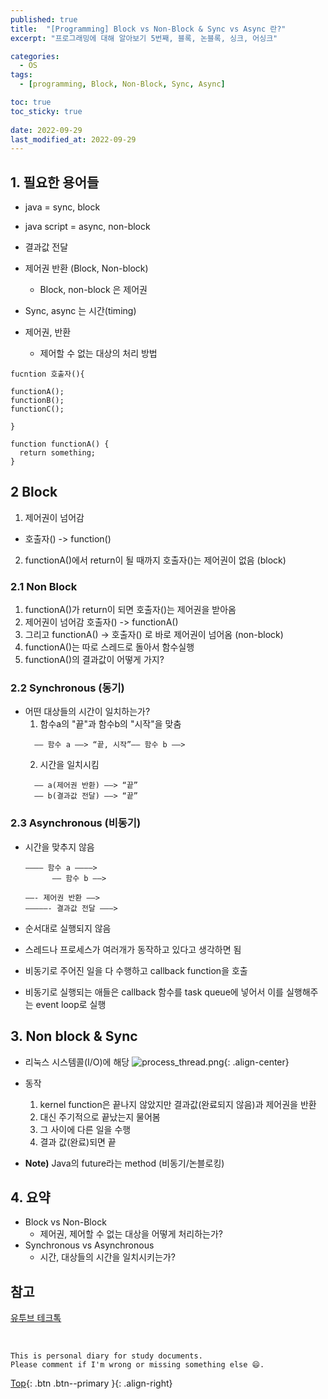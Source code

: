```yaml
---
published: true
title:  "[Programming] Block vs Non-Block & Sync vs Async 란?"
excerpt: "프로그래밍에 대해 알아보기 5번째, 블록, 논블록, 싱크, 어싱크"

categories:
  - OS
tags:
  - [programming, Block, Non-Block, Sync, Async]

toc: true
toc_sticky: true
 
date: 2022-09-29
last_modified_at: 2022-09-29
---
```


## 1. 필요한 용어들
- java = sync, block
- java script = async, non-block
- 결과값 전달
- 제어권 반환 (Block, Non-block)
  - Block, non-block 은 제어권
- Sync, async 는 시간(timing)

- 제어권, 반환
  - 제어할 수 없는 대상의 처리 방법

```
fucntion 호출자(){

functionA();
functionB();
functionC();

}

function functionA() {
  return something;
}
```

## 2 Block
1. 제어권이 넘어감
  - 호출자() -> function()
2. functionA()에서 return이 될 때까지 호출자()는 제어권이 없음 (block)

### 2.1 Non Block
1. functionA()가 return이 되면 호출자()는 제어권을 받아옴
2. 제어권이 넘어감 호출자() -> functionA()
3. 그리고 functionA() -> 호출자() 로 바로 제어권이 넘어옴 (non-block)
4. functionA()는 따로 스레드로 돌아서 함수실행
5. functionA()의 결과값이 어떻게 가지?

### 2.2 Synchronous (동기)
- 어떤 대상들의 시간이 일치하는가?
  1. 함수a의 "끝"과 함수b의 "시작"을 맞춤
  ```
    —— 함수 a ——> “끝, 시작”—— 함수 b ——>
  ```
  2. 시간을 일치시킴
  ```
    —— a(제어권 반환) ——> “끝”
    —— b(결과값 전달) ——> “끝”
  ```

### 2.3 Asynchronous (비동기)
- 시간을 맞추지 않음
  ```
  ———— 함수 a ————>
        —— 함수 b ——>

  ——- 제어권 반환 ——>
  —————- 결과값 전달 ———>
  ```

- 순서대로 실행되지 않음
- 스레드나 프로세스가 여러개가 동작하고 있다고 생각하면 됨
- 비동기로 주어진 일을 다 수행하고 callback function을 호출
- 비동기로 실행되는 애들은 callback 함수를 task queue에 넣어서 이를 실행해주는 event loop로 실행

## 3. Non block & Sync
- 리눅스 시스템콜(I/O)에 해당
![process_thread.png](../../assets/images/linux_system_call.png){: .align-center}

- 동작
  1. kernel function은 끝나지 않았지만 결과값(완료되지 않음)과 제어권을 반환
  2. 대신 주기적으로 끝났는지 물어봄
  3. 그 사이에 다른 일을 수행
  4. 결과 값(완료)되면 끝

- **Note)** Java의 future라는 method (비동기/논블로킹)

## 4. 요약
- Block vs Non-Block
  - 제어권, 제어할 수 없는 대상을 어떻게 처리하는가?
- Synchronous vs Asynchronous
  - 시간, 대상들의 시간을 일치시키는가?

## 참고
[유투브 테크톡](https://www.youtube.com/watch?v=IdpkfygWIMk)

<br>

    This is personal diary for study documents.
    Please comment if I'm wrong or missing something else 😄. 

[Top](#){: .btn .btn--primary }{: .align-right}